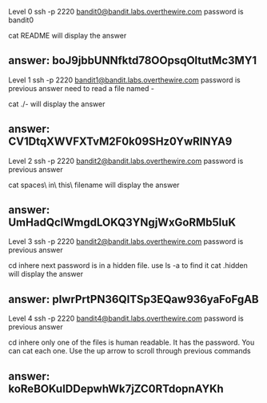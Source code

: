 Level 0
ssh -p 2220 bandit0@bandit.labs.overthewire.com
password is bandit0

cat README will display the answer

answer:  boJ9jbbUNNfktd78OOpsqOltutMc3MY1
---

Level 1
ssh -p 2220 bandit1@bandit.labs.overthewire.com
password is previous answer
need to read a file named -

cat ./-   will display the answer

answer:  CV1DtqXWVFXTvM2F0k09SHz0YwRINYA9
---

Level 2
ssh -p 2220 bandit2@bandit.labs.overthewire.com
password is previous answer

cat spaces\ in\ this\ filename will display the answer

answer:  UmHadQclWmgdLOKQ3YNgjWxGoRMb5luK
---

Level 3
ssh -p 2220 bandit2@bandit.labs.overthewire.com
password is previous answer

cd inhere
next password is in a hidden file.  use ls -a to find it
cat .hidden will display the answer

answer:  pIwrPrtPN36QITSp3EQaw936yaFoFgAB
---

Level 4
ssh -p 2220 bandit4@bandit.labs.overthewire.com
password is previous answer

cd inhere
only one of the files is human readable.  It has the password.  You can cat each one.  Use the up arrow to scroll through previous commands

answer:  koReBOKuIDDepwhWk7jZC0RTdopnAYKh
---

